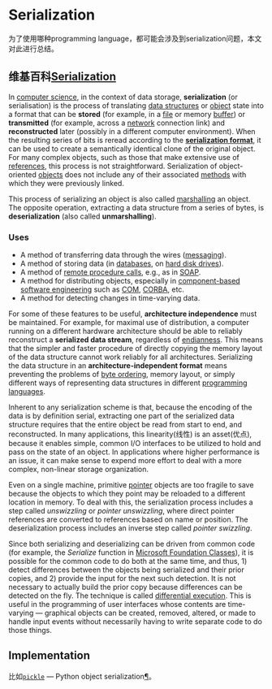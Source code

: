 # Serialization

为了使用哪种programming language，都可能会涉及到serialization问题，本文对此进行总结。

## 维基百科[Serialization](https://en.wikipedia.org/wiki/Serialization)

In [computer science](https://en.wikipedia.org/wiki/Computer_science), in the context of data storage, **serialization** (or serialisation) is the process of translating [data structures](https://en.wikipedia.org/wiki/Data_structure) or [object](https://en.wikipedia.org/wiki/Object_(computer_science)) state into a format that can be **stored** (for example, in a [file](https://en.wikipedia.org/wiki/Computer_file) or memory [buffer](https://en.wikipedia.org/wiki/Data_buffer)) or **transmitted** (for example, across a [network](https://en.wikipedia.org/wiki/Computer_network) connection link) and **reconstructed** later (possibly in a different computer environment). When the resulting series of bits is reread according to the [**serialization format**](https://en.wikipedia.org/wiki/Category:Data_serialization_formats), it can be used to create a semantically identical clone of the original object. For many complex objects, such as those that make extensive use of [references](https://en.wikipedia.org/wiki/Reference_(computer_science)), this process is not straightforward. Serialization of object-oriented [objects](https://en.wikipedia.org/wiki/Object_(computer_science)) does not include any of their associated [methods](https://en.wikipedia.org/wiki/Method_(computer_science)) with which they were previously linked.

This process of serializing an object is also called [marshalling](https://en.wikipedia.org/wiki/Marshalling_(computer_science)) an object. The opposite operation, extracting a data structure from a series of bytes, is **deserialization** (also called **unmarshalling**).

### Uses

- A method of transferring data through the wires ([messaging](https://en.wikipedia.org/wiki/Messaging)).
- A method of storing data (in [databases](https://en.wikipedia.org/wiki/Database), on [hard disk drives](https://en.wikipedia.org/wiki/Hard_disk_drive)).
- A method of [remote procedure calls](https://en.wikipedia.org/wiki/Remote_procedure_call), e.g., as in [SOAP](https://en.wikipedia.org/wiki/SOAP).
- A method for distributing objects, especially in [component-based software engineering](https://en.wikipedia.org/wiki/Component-based_software_engineering) such as [COM](https://en.wikipedia.org/wiki/Component_Object_Model), [CORBA](https://en.wikipedia.org/wiki/CORBA), etc.
- A method for detecting changes in time-varying data.

For some of these features to be useful, **architecture independence** must be maintained. For example, for maximal use of distribution, a computer running on a different hardware architecture should be able to reliably reconstruct a **serialized data stream**, regardless of [endianness](https://en.wikipedia.org/wiki/Endianness). This means that the simpler and faster procedure of directly copying the memory layout of the data structure cannot work reliably for all architectures. Serializing the data structure in an **architecture-independent format** means preventing the problems of [byte ordering](https://en.wikipedia.org/wiki/Byte_ordering), memory layout, or simply different ways of representing data structures in different [programming languages](https://en.wikipedia.org/wiki/Programming_language).

Inherent to any serialization scheme is that, because the encoding of the data is by definition serial, extracting one part of the serialized data structure requires that the entire object be read from start to end, and reconstructed. In many applications, this linearity(线性) is an asset(优点), because it enables simple, common I/O interfaces to be utilized to hold and pass on the state of an object. In applications where higher performance is an issue, it can make sense to expend more effort to deal with a more complex, non-linear storage organization.

Even on a single machine, primitive [pointer](https://en.wikipedia.org/wiki/Pointer_(computer_programming)) objects are too fragile to save because the objects to which they point may be reloaded to a different location in memory. To deal with this, the serialization process includes a step called *unswizzling* or *pointer unswizzling*, where direct pointer references are converted to references based on name or position. The deserialization process includes an inverse step called *pointer swizzling*.

Since both serializing and deserializing can be driven from common code (for example, the *Serialize* function in [Microsoft Foundation Classes](https://en.wikipedia.org/wiki/Microsoft_Foundation_Classes)), it is possible for the common code to do both at the same time, and thus, 1) detect differences between the objects being serialized and their prior copies, and 2) provide the input for the next such detection. It is not necessary to actually build the prior copy because differences can be detected on the fly. The technique is called [differential execution](https://en.wikipedia.org/w/index.php?title=Differential_execution&action=edit&redlink=1). This is useful in the programming of user interfaces whose contents are time-varying — graphical objects can be created, removed, altered, or made to handle input events without necessarily having to write separate code to do those things.



## Implementation

比如[`pickle`](https://docs.python.org/3/library/pickle.html#module-pickle) — Python object serialization[¶](https://docs.python.org/3/library/pickle.html#module-pickle)。